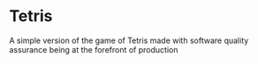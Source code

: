 # Tetris
A simple version of the game of Tetris made with software quality assurance being at the forefront of production
